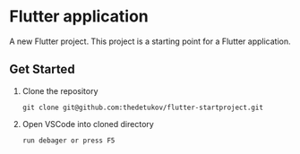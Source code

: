 # Flutter application

A new Flutter project. This project is a starting point for a Flutter application.

## Get Started
1. Clone the repository  
    ```shell
   git clone git@github.com:thedetukov/flutter-startproject.git
    ```

1. Open VSCode into cloned directory 
    ```shell
    run debager or press F5
    ```
